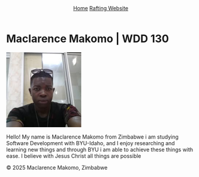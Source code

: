 <!DOCTYPE html>
<html lang="en-US">
<head>
    <meta charset="utf-8">
    <meta name="viewport" content="width=device-width, initial-scale=1.0">
    <title>Maclarence Makomo | WDD 130</title>
</head>
<body>
    <header>
        <nav>
            <a href="#">Home</a>
            <a href="wwr/">Rafting Website</a>
        </nav>
    </header>
    <main>
        <h1>Maclarence Makomo | WDD 130</h1>
        <img src="images/profile.jpg" alt="Hello, my name is Maclarence Makomo" width="200">
        <p>Hello! My name is Maclarence Makomo from Zimbabwe i am studying Software Development with BYU-Idaho, and I enjoy researching and learning new things and through BYU i am able to achieve these things with ease. I believe with Jesus Christ all things are possible</p>
    </main>
    <footer>
        <p>&copy; 2025 Maclarence Makomo, Zimbabwe</p>
    </footer>
</body>
</html>
